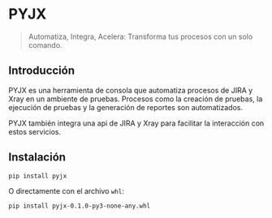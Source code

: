 # PYJX

> Automatiza, Integra, Acelera: Transforma tus procesos con un solo comando.

## Introducción

PYJX es una herramienta de consola que automatiza procesos de JIRA y Xray en un ambiente de pruebas. Procesos como la creación de pruebas, la ejecución de pruebas y la generación de reportes son automatizados.

PYJX también integra una api de JIRA y Xray para facilitar la interacción con estos servicios.

## Instalación

```bash
pip install pyjx
```

O directamente con el archivo `whl`:

```bash
pip install pyjx-0.1.0-py3-none-any.whl
```
